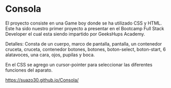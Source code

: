 # Consola

El proyecto consiste en una Game boy donde se ha utilizado CSS y HTML. Este ha sido nuestro primer proyecto a presentar en el Bootcamp Full Stack Developer el cual esta siendo impartido por GeeksHups Academy.

Detalles: Consta de un cuerpo, marco de pantalla, pantalla, un contenedor cruceta, cruceta, contenedor botones, botones, boton-select, boton-start, 6 alatavoces, una cara, ojos, pupilas y boca.

En el CSS se agrego un cursor-pointer para seleccionar las diferentes funciones del aparato.

https://suazo30.github.io/Consola/

